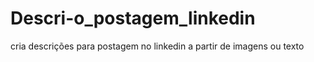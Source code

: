 # Descri-o_postagem_linkedin
cria descrições para postagem no linkedin a partir de imagens ou texto

